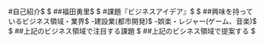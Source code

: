 #自己紹介$
$
##福田勇里$
$
#課題『ビジネスアイデア』$
$
##興味を持っているビジネス領域・業界$
-建設業(都市開発)$
-娯楽・レジャー(ゲーム、音楽)$
$
##上記のビジネス領域で注目する課題
$
##上記のビシネス領域で提案する
$

